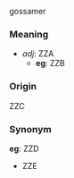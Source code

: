 gossamer
### Meaning
+ _adj_: ZZA
    + __eg__: ZZB

### Origin

ZZC

### Synonym

__eg__: ZZD

+ ZZE


